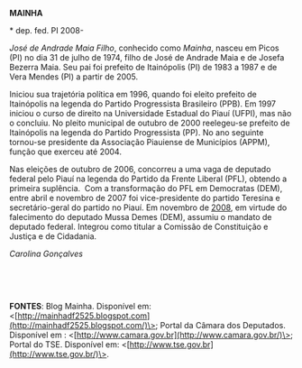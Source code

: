 **MAINHA**

\* dep. fed. PI 2008-

*José de Andrade Maia Filho*, conhecido como *Mainha*, nasceu em Picos
(PI) no dia 31 de julho de 1974, filho de José de Andrade Maia e de
Josefa Bezerra Maia. Seu pai foi prefeito de Itainópolis (PI) de 1983 a
1987 e de Vera Mendes (PI) a partir de 2005.

Iniciou sua trajetória política em 1996, quando foi eleito prefeito de
Itainópolis na legenda do Partido Progressista Brasileiro (PPB). Em 1997
iniciou o curso de direito na Universidade Estadual do Piauí (UFPI), mas
não o concluiu. No pleito municipal de outubro de 2000 reelegeu-se
prefeito de Itainópolis na legenda do Partido Progressista (PP). No ano
seguinte tornou-se presidente da Associação Piauiense de Municípios
(APPM), função que exerceu até 2004.

Nas eleições de outubro de 2006, concorreu a uma vaga de deputado
federal pelo Piauí na legenda do Partido da Frente Liberal (PFL),
obtendo a primeira suplência.  Com a transformação do PFL em Democratas
(DEM), entre abril e novembro de 2007 foi vice-presidente do partido
Teresina e secretário-geral do partido no Piauí. Em novembro de
[2008](http://pt.wikipedia.org/wiki/2008 "2008"), em virtude do
falecimento do deputado Mussa Demes (DEM), assumiu o mandato de deputado
federal. Integrou como titular a Comissão de Constituição e Justiça e de
Cidadania.

*Carolina Gonçalves*

 

 

**FONTES**: Blog Mainha. Disponível em:
\<[http://mainhadf2525.blogspot.com](http://mainhadf2525.blogspot.com/)\>;
Portal da Câmara dos Deputados. Disponível em :
\<[http://www.camara.gov.br](http://www.camara.gov.br/)\>; Portal do
TSE. Disponível em: \<[http://www.tse.gov.br](http://www.tse.gov.br/)\>.

 

 
